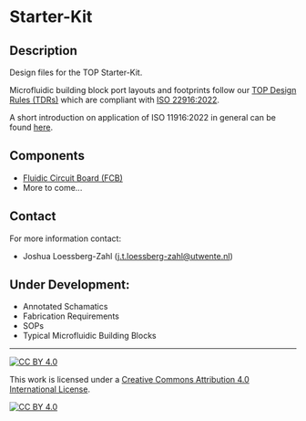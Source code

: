 # Starter-Kit

## Description
Design files for the TOP Starter-Kit.

Microfluidic building block port layouts and footprints follow our [TOP Design Rules (TDRs)](https://data.4tu.nl/datasets/2558bd4c-d7ad-4e17-bc54-8c335b4c1c01) which are compliant with [ISO 22916:2022](https://www.iso.org/standard/74157.html).

A short introduction on application of ISO 11916:2022 in general can be found [here](https://data.4tu.nl/datasets/871d6c3a-cf1a-44f9-865a-6da842bd2f27/2).

## Components
- [Fluidic Circuit Board (FCB)](https://github.com/TOP-OoC/Starter-Kit/blob/main/FCB/)
- More to come...

## Contact
For more information contact:
- Joshua Loessberg-Zahl (j.t.loessberg-zahl@utwente.nl)

## Under Development:
- Annotated Schamatics
- Fabrication Requirements
- SOPs
- Typical Microfluidic Building Blocks

___

[![CC BY 4.0][cc-by-shield]][cc-by]

This work is licensed under a
[Creative Commons Attribution 4.0 International License][cc-by].

[![CC BY 4.0][cc-by-image]][cc-by]

[cc-by]: http://creativecommons.org/licenses/by/4.0/
[cc-by-image]: https://i.creativecommons.org/l/by/4.0/88x31.png
[cc-by-shield]: https://img.shields.io/badge/License-CC%20BY%204.0-lightgrey.svg
